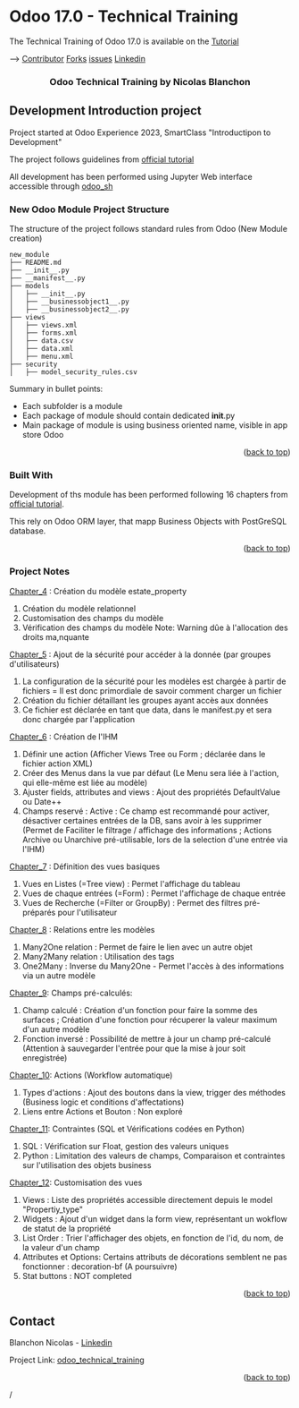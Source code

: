 # Odoo 17.0 - Technical Training

The Technical Training of Odoo 17.0 is available on the
[Tutorial](https://www.odoo.com/documentation/master/developer/howtos/rdtraining.html)

<a name="readme-top"></a>

-->
[Contributor](https://github.com/blanchonnicolas)
[Forks](https://github.com/odoo/technical-training)
[issues](https://github.com/odoo/technical-training/issues)
[Linkedin](https://www.linkedin.com/in/nicolas-blanchon)



<h3 align="center">Odoo Technical Training by Nicolas Blanchon</h3>

</div>

<!-- ABOUT THE PROJECT -->
## Development Introduction project

Project started at Odoo Experience 2023,  SmartClass "Introductipon to Development"

The project follows guidelines from [official tutorial](https://www.odoo.com/documentation/master/developer/howtos/rdtraining.html)

All development has been performed using Jupyter Web interface accessible through [odoo_sh](https://www.odoo.sh)

### New Odoo Module Project Structure 

The structure of the project follows standard rules from Odoo (New Module creation)

```
new_module
├── README.md
├── __init__.py
├── __manifest__.py
├── models
│   ├── __init__.py
│   ├── __businessobject1__.py
│   ├── __businessobject2__.py
├── views
│   ├── views.xml
│   ├── forms.xml
│   ├── data.csv
│   ├── data.xml
│   ├── menu.xml
├── security
│   ├── model_security_rules.csv
```

Summary in bullet points: 
 * Each subfolder is a module
 * Each package of module should contain dedicated __init__.py
 * Main package of module is using business oriented name, visible in app store Odoo
 

<p align="right">(<a href="#readme-top">back to top</a>)</p>


### Built With

Development of ths module has been performed following 16 chapters from [official tutorial](https://www.odoo.com/documentation/master/developer/howtos/rdtraining.html).

This rely on Odoo ORM layer, that mapp Business Objects with PostGreSQL database.

<p align="right">(<a href="#readme-top">back to top</a>)</p>

### Project Notes

[Chapter_4](https://www.odoo.com/documentation/master/developer/tutorials/getting_started/04_basicmodel.html#chapter-4-models-and-basic-fields) : Création du modèle estate_property
1. Création du modèle relationnel
2. Customisation des champs du modèle 
3. Vérification des champs du modèle 
Note: Warning dûe à l'allocation des droits ma,nquante

[Chapter_5](https://www.odoo.com/documentation/master/developer/tutorials/getting_started/05_securityintro.html#chapter-5-security-a-brief-introduction) :  Ajout de la sécurité pour accéder à la donnée (par groupes d'utilisateurs)
1. La configuration de la sécurité pour les modèles est chargée à partir de fichiers = Il est donc primordiale de savoir comment charger un fichier
2. Création du fichier détaillant les groupes ayant accès aux données
3. Ce fichier est déclarée en tant que data, dans le  manifest.py et sera donc chargée par l'application

[Chapter_6](https://www.odoo.com/documentation/master/developer/tutorials/getting_started/06_firstui.html#chapter-6-finally-some-ui-to-play-with)
: Création de l'IHM
1. Définir une action (Afficher Views Tree ou Form ; déclarée dans le fichier action XML)
2. Créer des Menus dans la vue par défaut (Le Menu sera liée à l'action, qui elle-même est liée au modèle)
3. Ajuster fields, attributes and views : Ajout des propriétés DefaultValue ou Date++
4. Champs reservé : Active : Ce champ est recommandé pour activer, désactiver certaines entrées de la DB, sans avoir à les supprimer (Permet de Faciliter le filtrage / affichage des informations ; Actions Archive ou Unarchive pré-utilisable, lors de la selection d'une entrée via l'IHM)

[Chapter_7](https://www.odoo.com/documentation/master/developer/tutorials/getting_started/07_basicviews.html#list) : Définition des vues basiques
1. Vues en Listes (=Tree view) : Permet l'affichage du tableau
2. Vues de chaque entrées (=Form) : Permet l'affichage de chaque entrée
3. Vues de Recherche (=Filter or GroupBy) : Permet des filtres pré-préparés pour l'utilisateur

[Chapter_8](https://www.odoo.com/documentation/master/developer/tutorials/getting_started/08_relations.html#chapter-8-relations-between-models) : Relations entre les modèles
1. Many2One relation : Permet de faire le lien avec un autre objet
2. Many2Many relation : Utilisation des tags
3. One2Many : Inverse du Many2One - Permet l'accès à des informations via un autre modèle

[Chapter_9](https://www.odoo.com/documentation/master/developer/tutorials/getting_started/09_compute_onchange.html#chapter-9-computed-fields-and-onchanges): Champs pré-calculés:
1. Champ calculé : Création d'un fonction pour faire la somme des surfaces ; Création d'une fonction pour récuperer la valeur maximum d'un autre modèle
2. Fonction inversé : Possibilité de mettre à jour un champ pré-calculé (Attention à sauvegarder l'entrée pour que la mise à jour soit enregistrée)

[Chapter_10](https://www.odoo.com/documentation/master/developer/tutorials/getting_started/10_actions.html#object-type): Actions (Workflow automatique)
1. Types d'actions : Ajout des boutons dans la view, trigger des méthodes (Business logic et conditions d'affectations)
2. Liens entre Actions et Bouton : Non exploré

[Chapter_11](https://www.odoo.com/documentation/master/developer/tutorials/getting_started/11_constraints.html#chapter-11-constraints): Contraintes (SQL et Vérifications codées en Python)
1. SQL : Vérification sur Float, gestion des valeurs uniques
2. Python : Limitation des valeurs de champs, Comparaison et contraintes sur l'utilisation des objets business

[Chapter_12](https://www.odoo.com/documentation/master/developer/tutorials/getting_started/12_sprinkles.html#chapter-12-add-the-sprinkles): Customisation des vues
1. Views : Liste des propriétés accessible directement depuis le model "Propertiy_type"
2. Widgets : Ajout d'un widget dans la form view, représentant un wokflow de statut de la propriété
3. List Order : Trier l'affichager des objets, en fonction de l'id, du nom, de la valeur d'un champ
4. Attributes et Options: Certains attributs de décorations semblent ne pas fonctionner : decoration-bf (A poursuivre)
5. Stat buttons : NOT completed


<p align="right">(<a href="#readme-top">back to top</a>)</p>


<!-- CONTACT -->
## Contact

Blanchon Nicolas - [Linkedin](https://www.linkedin.com/in/nicolas-blanchon)

Project Link: [odoo_technical_training](https://www.odoo.sh/project/blanchonnicolas-odoo-technical-training2/branches/master)

<p align="right">(<a href="#readme-top">back to top</a>)</p>

/

